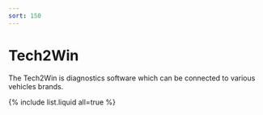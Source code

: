 ```yaml
---
sort: 150
---
```

# Tech2Win

The Tech2Win is diagnostics software which can be connected to various vehicles brands.

{% include list.liquid all=true %}